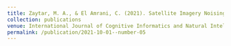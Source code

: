 ```yaml
---
title: Zaytar, M. A., & El Amrani, C. (2021). Satellite Imagery Noising with Generative Adversarial Networks. International Journal of Cognitive Informatics and Natural Intelligence (IJCINI), 15(1), 16-25.
collection: publications
venue: International Journal of Cognitive Informatics and Natural Intelligence (IJCINI)
permalink: /publication/2021-10-01--number-05
---
```

